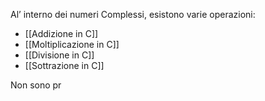 Al’ interno dei numeri Complessi, esistono varie operazioni:
- [[Addizione in C]]
- [[Moltiplicazione in C]]
- [[Divisione in C]]
- [[Sottrazione in C]]

Non sono pr